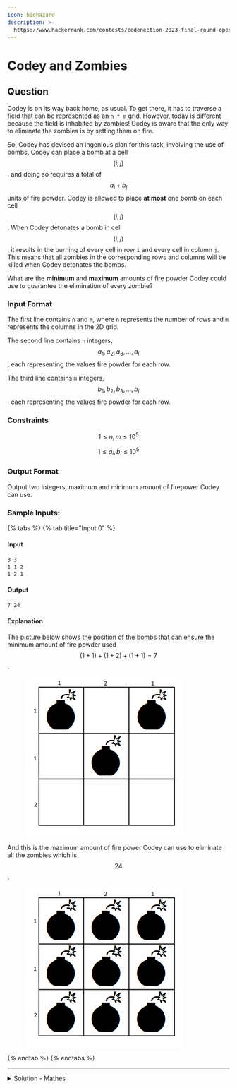 ```yaml
---
icon: biohazard
description: >-
  https://www.hackerrank.com/contests/codenection-2023-final-round-open-category/challenges/cn-c14
---
```


# Codey and Zombies

## Question

Codey is on its way back home, as usual. To get there, it has to traverse a field that can be represented as an `n * m` grid. However, today is different because the field is inhabited by zombies! Codey is aware that the only way to eliminate the zombies is by setting them on fire.

So, Codey has devised an ingenious plan for this task, involving the use of bombs. Codey can place a bomb at a cell $$(i, j)$$, and doing so requires a total of $$a_i + b_j$$ units of fire powder. Codey is allowed to place **at most** one bomb on each cell $$(i, j)$$. When Codey detonates a bomb in cell $$(i, j)$$, it results in the burning of every cell in row `i` and every cell in column `j`. This means that all zombies in the corresponding rows and columns will be killed when Codey detonates the bombs.

What are the **minimum** and **maximum** amounts of fire powder Codey could use to guarantee the elimination of every zombie?

### Input Format

The first line contains `n` and `m`, where `n` represents the number of rows and `m` represents the columns in the 2D grid.

The second line contains `n` integers, $$a_1, a_2, a_3, ..., a_i$$, each representing the values fire powder for each row.

The third line contains `m` integers, $$b_1, b_2, b_3, ..., b_j$$, each representing the values fire powder for each row.

### Constraints

$$
1 \le n, m \le 10^5
$$

$$
1 \le a_i, b_i \le 10^5
$$

### Output Format

Output two integers, maximum and minimum amount of firepower Codey can use.

### Sample Inputs:

{% tabs %}
{% tab title="Input 0" %}
#### Input

```
3 3
1 1 2
1 2 1
```

#### Output

```
7 24
```

#### Explanation

The picture below shows the position of the bombs that can ensure the minimum amount of fire powder used $$(1 + 1) + (1 + 2) + (1 + 1) = 7$$.

<figure><img src="../../../.gitbook/assets/image (3) (1).png" alt=""><figcaption></figcaption></figure>

And this is the maximum amount of fire power Codey can use to eliminate all the zombies which is $$24$$.

<figure><img src="../../../.gitbook/assets/image (4) (1).png" alt=""><figcaption></figcaption></figure>
{% endtab %}
{% endtabs %}

***

<details>

<summary>Solution - Mathes</summary>

This question test in 2 parts:

1. How to calculate minimum using formula
2. How to rearrange the formula of maximum so it won't get TLE.

### Minimum Logic:

Based on the situation, we can now that it must have a row, or a column filled with bombs, otherwise it won't be enough to cover all the zombies. Therefore, all we need to do is:

1. Find whichever array is longer
   1. This is because, $$x > y,  x(y_1 + y_2 + ... + y_n) < y(x_1 + x_2 + ... + x_m)$$
2. Find the minimum value from that longest array, $$min(longer\_array)$$
3. Multiply it with length of shortest array, and add the elements on shortest array$$min(longer\_array) * len(shorter\_array)  + sum(shorter\_array)$$

That's all for the minimum logic.

### Maximum Logic

If we use `sum(sum(row) for row in grid)` instantly, you will get a TLE as generating the grid is taking too much time if our grid is very big.

Therefore, we need to think a more conventual way to find the answer of sum of every single cell.

The easiest part should be adding all the numbers in rows/column, then multiply with length of rows/columns, $$sum(row) * m + sum(column) * n$$.

That's all for the maximum logic.

Here's the code:

{% code overflow="wrap" lineNumbers="true" %}
```python
m, n = map(int, input().strip().split())
row_values = list(map(int, input().strip().split()))
col_values = list(map(int, input().strip().split()))

if m > n:
    longer_array = row_values
    shorter_array = col_values
elif m < n:
    longer_array = col_values
    shorter_array = row_values
else:
    if min(row_values) < min(col_values):
        longer_array = row_values
        shorter_array = col_values
    else:
        longer_array = col_values
        shorter_array = row_values

min_sum = min(longer_array) * len(shorter_array) + sum(shorter_array)
max_sum = sum(row_values) * n + sum(col_values) * m

print(min_sum, max_sum)
```
{% endcode %}

Note starting from line 6, I added those if-else condition just to speed up the process and only check both arrays if the grid is square. Otherwise, starting from line 13 should be sufficient enough to pass the constraints.

Time complexity should stick with O(n), which n is the longer array. Otherwise, just in case someone is nitpicking, O(n \* m).

</details>
